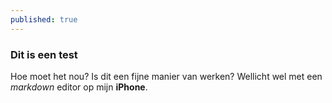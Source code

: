 ```yaml
---
published: true
---
```

### Dit is een test

Hoe moet het nou? Is dit een fijne manier van werken? Wellicht wel met een _markdown_ editor op mijn **iPhone**. 
